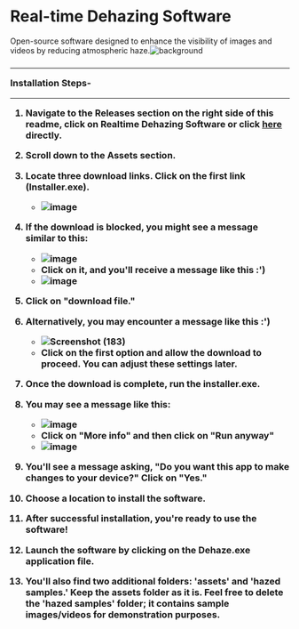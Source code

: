 # Real-time Dehazing Software
Open-source software designed to enhance the visibility of images and videos by reducing atmospheric haze.![background](https://github.com/chhaviGupta986/Dehazing-Software/assets/94625954/e5c90aaf-4a9c-4fc4-95bc-54f84f554e43)<h3>
_________________________________________________________________________________________________________________________
**Installation Steps-** 
_________________________________________________________________________________________________________________________
   1) Navigate to the Releases section on the right side of this readme, click on Realtime Dehazing Software or click [here](https://github.com/chhaviGupta986/Dehazing-Software/releases/tag/v1.0.0) directly.
   2) Scroll down to the Assets section.
   3) Locate three download links. Click on the first link (Installer.exe).
      - ![image](https://github.com/chhaviGupta986/Dehazing-Software/assets/94625954/e4584732-8619-4861-8b0c-e5e62068ae73)

   5) If the download is blocked, you might see a message similar to this:
      - <a>![image](https://github.com/chhaviGupta986/Dehazing-Software/assets/94625954/2bd975cd-17b4-4b49-bd56-c40ac9392ae6) </a>
      - Click on it, and you'll receive a message like this :')
      - <a>![image](https://github.com/chhaviGupta986/Dehazing-Software/assets/94625954/d96a558a-efaa-4db4-8a38-615a2286c7a5)</a>
   6) Click on "download file."
   7) Alternatively, you may encounter a message like this :')
      - <a>![Screenshot (183)](https://github.com/chhaviGupta986/Dehazing-Software/assets/94625954/460424bb-5694-493b-8cb8-20ed1b74aca0)</a>
      - Click on the first option and allow the download to proceed. You can adjust these settings later.
   8) Once the download is complete, run the installer.exe.
   9) You may see a message like this:
      - <a>![image](https://github.com/chhaviGupta986/Dehazing-Software/assets/94625954/43927637-bae9-45f4-b100-1debfca6e8aa)</a>
      - Click on "More info" and then click on "Run anyway"
      - <a>![image](https://github.com/chhaviGupta986/Dehazing-Software/assets/94625954/0b2d242e-6342-4e89-82ec-3f7d005cb327)</a>
   10) You'll see a message asking, "Do you want this app to make changes to your device?" Click on "Yes."
   11) Choose a location to install the software.
   12) After successful installation, you're ready to use the software!
   13) Launch the software by clicking on the Dehaze.exe application file.
   14) You'll also find two additional folders: 'assets' and 'hazed samples.' Keep the assets folder as it is. Feel free to delete the 'hazed samples' folder; it contains sample images/videos for demonstration purposes.</h3>
       
  
